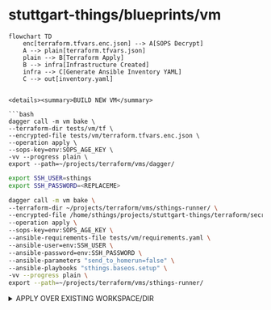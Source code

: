 # stuttgart-things/blueprints/vm

```mermaid
flowchart TD
    enc[terraform.tfvars.enc.json] --> A[SOPS Decrypt]
    A --> plain[terraform.tfvars.json]
    plain --> B[Terraform Apply]
    B --> infra[Infrastructure Created]
    infra --> C[Generate Ansible Inventory YAML]
    C --> out[inventory.yaml]


<details><summary>BUILD NEW VM</summary>

```bash
dagger call -m vm bake \
--terraform-dir tests/vm/tf \
--encrypted-file tests/vm/terraform.tfvars.enc.json \
--operation apply \
--sops-key=env:SOPS_AGE_KEY \
-vv --progress plain \
export --path=~/projects/terraform/vms/dagger/
```

```bash
export SSH_USER=sthings
export SSH_PASSWORD=<REPLACEME>

dagger call -m vm bake \
--terraform-dir ~/projects/terraform/vms/sthings-runner/ \
--encrypted-file /home/sthings/projects/stuttgart-things/terraform/secrets/labda-terraform.tfvars.enc.json \
--operation apply \
--sops-key=env:SOPS_AGE_KEY \
--ansible-requirements-file tests/vm/requirements.yaml \
--ansible-user=env:SSH_USER \
--ansible-password=env:SSH_PASSWORD \
--ansible-parameters "send_to_homerun=false" \
--ansible-playbooks "sthings.baseos.setup" \
-vv --progress plain \
export --path=~/projects/terraform/vms/sthings-runner/
```

</details>

<details><summary>APPLY OVER EXISTING WORKSPACE/DIR</summary>

```bash
dagger call -m vm bake \
--terraform-dir ~/projects/terraform/vms/sthings-runner/ \
--encrypted-file /home/sthings/projects/stuttgart-things/terraform/secrets/ labda-terraform.tfvars.enc.json \
--operation apply \
--sops-key=env:SOPS_AGE_KEY \
-vv --progress plain \
export --path=~/projects/terraform/vms/sthings-runner/
```

</details>
